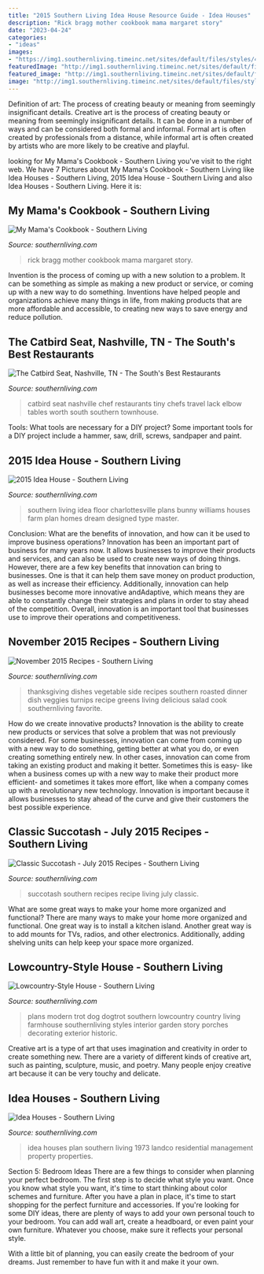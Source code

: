 ```yaml
---
title: "2015 Southern Living Idea House Resource Guide - Idea Houses"
description: "Rick bragg mother cookbook mama margaret story"
date: "2023-04-24"
categories:
- "ideas"
images:
- "https://img1.southernliving.timeinc.net/sites/default/files/styles/4_3_horizontal_-_1200x900/public/image/2018/07/main/2566401_2018a_575_0.jpg?itok=NNnc0FtO"
featuredImage: "http://img1.southernliving.timeinc.net/sites/default/files/styles/story_card_hero/public/image/2015/10/main/2400001_south026_0.jpg?itok=mqUztFBk"
featured_image: "http://img1.southernliving.timeinc.net/sites/default/files/styles/story_card_hero/public/image/2015/10/main/2400001_south026_0.jpg?itok=mqUztFBk"
image: "http://img1.southernliving.timeinc.net/sites/default/files/styles/story_card_hero/public/image/2015/10/main/2400001_south026_0.jpg?itok=mqUztFBk"
---
```



Definition of art: The process of creating beauty or meaning from seemingly insignificant details.
Creative art is the process of creating beauty or meaning from seemingly insignificant details. It can be done in a number of ways and can be considered both formal and informal. Formal art is often created by professionals from a distance, while informal art is often created by artists who are more likely to be creative and playful.

	

		
looking for My Mama&#039;s Cookbook - Southern Living you've visit to the right web. We have 7 Pictures about My Mama&#039;s Cookbook - Southern Living like Idea Houses - Southern Living, 2015 Idea House - Southern Living and also Idea Houses - Southern Living. Here it is:
		
    
## My Mama&#039;s Cookbook - Southern Living

<img loading=lazy src="http://img1.southernliving.timeinc.net/sites/default/files/styles/story_card_hero/public/image/2016/01/main/2443701_mymomrickbragg-4696.jpg?itok=cKtqO0oT" onerror="this.onerror=null;this.src='https://tse1.mm.bing.net/th?id=OIP.OJUHEnrPmKL7Kgm-5_B95wHaEK&amp;pid=15.1';" alt="My Mama&#039;s Cookbook - Southern Living">

_Source: southernliving.com_

>rick bragg mother cookbook mama margaret story. 

	

Invention is the process of coming up with a new solution to a problem. It can be something as simple as making a new product or service, or coming up with a new way to do something. Inventions have helped people and organizations achieve many things in life, from making products that are more affordable and accessible, to creating new ways to save energy and reduce pollution.

    
## The Catbird Seat, Nashville, TN - The South&#039;s Best Restaurants

<img loading=lazy src="http://img1.southernliving.timeinc.net/sites/default/files/styles/etr_slider_landscape/public/image/2016/02/main/thecatbirdseat_room2.jpg?itok=SrwRrTah" onerror="this.onerror=null;this.src='https://tse1.mm.bing.net/th?id=OIP.rzIIyVxvBLMqVqEj0gZWIwHaE8&amp;pid=15.1';" alt="The Catbird Seat, Nashville, TN - The South&#039;s Best Restaurants">

_Source: southernliving.com_

>catbird seat nashville chef restaurants tiny chefs travel lack elbow tables worth south southern townhouse. 

	

Tools: What tools are necessary for a DIY project?
Some important tools for a DIY project include a hammer, saw, drill, screws, sandpaper and paint.

    
## 2015 Idea House - Southern Living

<img loading=lazy src="http://www.southernliving.com/sites/default/files/image/2015/06/thumb/floorplan-first-floor.jpg" onerror="this.onerror=null;this.src='https://tse4.mm.bing.net/th?id=OIP.ACYdGHmDrtYAfPeZeOxv_gHaEr&amp;pid=15.1';" alt="2015 Idea House - Southern Living">

_Source: southernliving.com_

>southern living idea floor charlottesville plans bunny williams houses farm plan homes dream designed type master. 

	

Conclusion: What are the benefits of innovation, and how can it be used to improve business operations?
Innovation has been an important part of business for many years now. It allows businesses to improve their products and services, and can also be used to create new ways of doing things. However, there are a few key benefits that innovation can bring to businesses. One is that it can help them save money on product production, as well as increase their efficiency. Additionally, innovation can help businesses become more innovative andAdaptive, which means they are able to constantly change their strategies and plans in order to stay ahead of the competition. Overall, innovation is an important tool that businesses use to improve their operations and competitiveness.

    
## November 2015 Recipes - Southern Living

<img loading=lazy src="https://img1.southernliving.timeinc.net/sites/default/files/styles/story_card_hero/public/image/2015/10/main/2425301_makea_0230_2.jpg?itok=BZ6Kg1wZ" onerror="this.onerror=null;this.src='https://tse3.mm.bing.net/th?id=OIP.U6OMM08KWwPLl9NVlzrH4wHaEK&amp;pid=15.1';" alt="November 2015 Recipes - Southern Living">

_Source: southernliving.com_

>thanksgiving dishes vegetable side recipes southern roasted dinner dish veggies turnips recipe greens living delicious salad cook southernliving favorite. 

	

How do we create innovative products?
Innovation is the ability to create new products or services that solve a problem that was not previously considered. For some businesses, innovation can come from coming up with a new way to do something, getting better at what you do, or even creating something entirely new. In other cases, innovation can come from taking an existing product and making it better. Sometimes this is easy- like when a business comes up with a new way to make their product more efficient- and sometimes it takes more effort, like when a company comes up with a revolutionary new technology. Innovation is important because it allows businesses to stay ahead of the curve and give their customers the best possible experience.

    
## Classic Succotash - July 2015 Recipes - Southern Living

<img loading=lazy src="http://img1.southernliving.timeinc.net/sites/default/files/styles/story_card_hero/public/image/2015/10/main/2400001_south026_0.jpg?itok=mqUztFBk" onerror="this.onerror=null;this.src='https://tse1.mm.bing.net/th?id=OIP.4_IxV91O8lul25ztKYR16wHaEK&amp;pid=15.1';" alt="Classic Succotash - July 2015 Recipes - Southern Living">

_Source: southernliving.com_

>succotash southern recipes recipe living july classic. 

	

What are some great ways to make your home more organized and functional?
There are many ways to make your home more organized and functional. One great way is to install a kitchen island. Another great way is to add mounts for TVs, radios, and other electronics. Additionally, adding shelving units can help keep your space more organized.

    
## Lowcountry-Style House - Southern Living

<img loading=lazy src="http://img1.southernliving.timeinc.net/sites/default/files/styles/story_card_hero/public/image/2015/12/main/1072701_coled170-173.jpg?itok=IAImrZan" onerror="this.onerror=null;this.src='https://tse1.mm.bing.net/th?id=OIP.oexg3drJjp6q3-RtoiIz3QHaEK&amp;pid=15.1';" alt="Lowcountry-Style House - Southern Living">

_Source: southernliving.com_

>plans modern trot dog dogtrot southern lowcountry country living farmhouse southernliving styles interior garden story porches decorating exterior historic. 

	

Creative art is a type of art that uses imagination and creativity in order to create something new. There are a variety of different kinds of creative art, such as painting, sculpture, music, and poetry. Many people enjoy creative art because it can be very touchy and delicate.

    
## Idea Houses - Southern Living

<img loading=lazy src="https://img1.southernliving.timeinc.net/sites/default/files/styles/4_3_horizontal_-_1200x900/public/image/2018/07/main/2566401_2018a_575_0.jpg?itok=NNnc0FtO" onerror="this.onerror=null;this.src='https://tse4.mm.bing.net/th?id=OIP.pT6kPWI16OvpAmcSHgXNlgHaFj&amp;pid=15.1';" alt="Idea Houses - Southern Living">

_Source: southernliving.com_

>idea houses plan southern living 1973 landco residential management property properties. 

	

Section 5: Bedroom Ideas
There are a few things to consider when planning your perfect bedroom. The first step is to decide what style you want. Once you know what style you want, it's time to start thinking about color schemes and furniture. After you have a plan in place, it's time to start shopping for the perfect furniture and accessories.
If you're looking for some DIY ideas, there are plenty of ways to add your own personal touch to your bedroom. You can add wall art, create a headboard, or even paint your own furniture. Whatever you choose, make sure it reflects your personal style.

With a little bit of planning, you can easily create the bedroom of your dreams. Just remember to have fun with it and make it your own.

